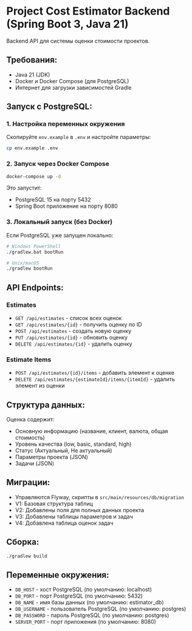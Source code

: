 # Project Cost Estimator Backend (Spring Boot 3, Java 21)

Backend API для системы оценки стоимости проектов.

## Требования:
- Java 21 (JDK)
- Docker и Docker Compose (для PostgreSQL)
- Интернет для загрузки зависимостей Gradle

## Запуск с PostgreSQL:

### 1. Настройка переменных окружения
Скопируйте `env.example` в `.env` и настройте параметры:
```bash
cp env.example .env
```

### 2. Запуск через Docker Compose
```bash
docker-compose up -d
```

Это запустит:
- PostgreSQL 15 на порту 5432
- Spring Boot приложение на порту 8080

### 3. Локальный запуск (без Docker)
Если PostgreSQL уже запущен локально:
```bash
# Windows PowerShell
./gradlew.bat bootRun

# Unix/macOS
./gradlew bootRun
```

## API Endpoints:

### Estimates
- `GET /api/estimates` - список всех оценок
- `GET /api/estimates/{id}` - получить оценку по ID
- `POST /api/estimates` - создать новую оценку
- `PUT /api/estimates/{id}` - обновить оценку
- `DELETE /api/estimates/{id}` - удалить оценку

### Estimate Items
- `POST /api/estimates/{id}/items` - добавить элемент к оценке
- `DELETE /api/estimates/{estimateId}/items/{itemId}` - удалить элемент из оценки

## Структура данных:

Оценка содержит:
- Основную информацию (название, клиент, валюта, общая стоимость)
- Уровень качества (low, basic, standard, high)
- Статус (Актуальный, Не актуальный)
- Параметры проекта (JSON)
- Задачи (JSON)

## Миграции:
- Управляются Flyway, скрипты в `src/main/resources/db/migration`
- V1: Базовая структура таблиц
- V2: Добавлены поля для полных данных проекта
- V3: Добавлены таблицы параметров и задач
- V4: Добавлена таблица оценок задач

## Сборка:
```bash
./gradlew build
```

## Переменные окружения:
- `DB_HOST` - хост PostgreSQL (по умолчанию: localhost)
- `DB_PORT` - порт PostgreSQL (по умолчанию: 5432)
- `DB_NAME` - имя базы данных (по умолчанию: estimator_db)
- `DB_USERNAME` - пользователь PostgreSQL (по умолчанию: postgres)
- `DB_PASSWORD` - пароль PostgreSQL (по умолчанию: postgres)
- `SERVER_PORT` - порт приложения (по умолчанию: 8080)


